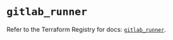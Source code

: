 # `gitlab_runner`

Refer to the Terraform Registry for docs: [`gitlab_runner`](https://registry.terraform.io/providers/gitlabhq/gitlab/18.4.1/docs/resources/runner).
